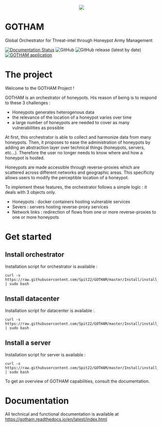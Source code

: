 <p align="center">
  <img src="https://user-images.githubusercontent.com/60015417/119951443-40ecdb80-bf9c-11eb-8e77-8bdb42243580.png"/>
</p>

# GOTHAM

Global Orchestrator for Threat-intel through Honeypot Army Management


[![Documentation Status](https://readthedocs.org/projects/gotham/badge/?version=latest)](https://gotham.readthedocs.io/en/latest/?badge=latest) ![GitHub](https://img.shields.io/github/license/spit22/GOTHAM) ![GitHub release (latest by date)](https://img.shields.io/github/v/release/spit22/GOTHAM) [![GOTHAM application](https://github.com/Spit22/GOTHAM/actions/workflows/gotham_pipeline.yml/badge.svg)](https://github.com/Spit22/GOTHAM/actions/workflows/gotham_pipeline.yml)

# The project

Welcome to the GOTHAM Project !

GOTHAM is an orchestrator of honeypots. His reason of being is to respond to these 3 challenges : 

* Honeypots generates heterogenous data
* the relevance of the location of a honeypot varies over time
* a large number of honeypots are needed to cover as many vulnerabilities as possible

At first, this orchestrator is able to collect and harmonize data from many honeypots. Then, it proposes to ease the administration of honeypots by adding an abstraction layer over technical things (honeypots, servers, etc...). Therefore the user no longer needs to know where and how a honeypot is hosted.

Honeypots are made accessible through reverse-proxies which are scattered across different networks and geographic areas. This specificity allows users to modify the perceptible location of a honeypot.

To implement these features, the orchestrator follows a simple logic : it deals with 3 objects only.

* Honeypots : docker containers hosting vulnerable services
* Severs : servers hosting reverse-proxy services
* Network links : redirection of flows from one or more reverse-proxies to one or more honeypots

# Get started

## Install orchestrator

Installation script for orchestrator is available :

```
curl -s https://raw.githubusercontent.com/Spit22/GOTHAM/master/Install/install_orchestrator.sh | sudo bash
```

## Install datacenter

Installation script for datacenter is available :

```
curl -s https://raw.githubusercontent.com/Spit22/GOTHAM/master/Install/install_dc.sh | sudo bash
```

## Install a server

Installation script for server is available :

```
curl -s https://raw.githubusercontent.com/Spit22/GOTHAM/master/Install/install_server.sh | sudo bash
```

To get an overview of GOTHAM capabilities, consult the documentation.

# Documentation

All technical and functional documentation is available at https://gotham.readthedocs.io/en/latest/index.html


